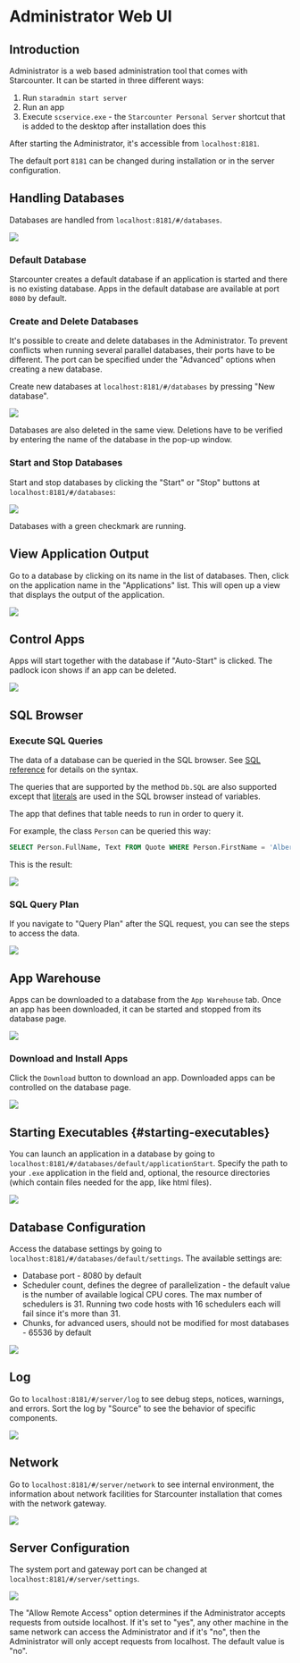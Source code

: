 # Administrator Web UI

## Introduction

Administrator is a web based administration tool that comes with Starcounter. It can be started in three different ways:  
1. Run `staradmin start server`  
2. Run an app  
3. Execute `scservice.exe` - the `Starcounter Personal Server` shortcut that is added to the desktop after installation does this

After starting the Administrator, it's accessible from `localhost:8181`.

The default port `8181` can be changed during installation or in the server configuration.

## Handling Databases

Databases are handled from `localhost:8181/#/databases`.

![](../../.gitbook/assets/1.png)

### Default Database

Starcounter creates a default database if an application is started and there is no existing database. Apps in the default database are available at port `8080` by default.

### Create and Delete Databases

It's possible to create and delete databases in the Administrator. To prevent conflicts when running several parallel databases, their ports have to be different. The port can be specified under the "Advanced" options when creating a new database.

Create new databases at `localhost:8181/#/databases` by pressing "New database".



![](../../.gitbook/assets/3.png)

Databases are also deleted in the same view. Deletions have to be verified by entering the name of the database in the pop-up window.

### Start and Stop Databases

Start and stop databases by clicking the "Start" or "Stop" buttons at `localhost:8181/#/databases`:

![](../../.gitbook/assets/56.png)

Databases with a green checkmark are running.

## View Application Output

Go to a database by clicking on its name in the list of databases. Then, click on the application name in the "Applications" list. This will open up a view that displays the output of the application.

![](../../.gitbook/assets/appoutput2.gif)

## Control Apps

Apps will start together with the database if "Auto-Start" is clicked. The padlock icon shows if an app can be deleted.

![](../../.gitbook/assets/database.png)

## SQL Browser

### Execute SQL Queries

The data of a database can be queried in the SQL browser. See [SQL reference](../sql/) for details on the syntax.

The queries that are supported by the method `Db.SQL` are also supported except that [literals](../sql/literals.md) are used in the SQL browser instead of variables.

The app that defines that table needs to run in order to query it.

For example, the class `Person` can be queried this way:

```sql
SELECT Person.FullName, Text FROM Quote WHERE Person.FirstName = 'Albert'
```

This is the result:

![](../../.gitbook/assets/screenshot-2015-10-02-17.23.40.png)

### SQL Query Plan

If you navigate to "Query Plan" after the SQL request, you can see the steps to access the data.

![](../../.gitbook/assets/5.png)

## App Warehouse

Apps can be downloaded to a database from the `App Warehouse` tab. Once an app has been downloaded, it can be started and stopped from its database page.

![](../../.gitbook/assets/appstoretab.png)

### Download and Install Apps

Click the `Download` button to download an app. Downloaded apps can be controlled on the database page.

![](../../.gitbook/assets/appstore1.png)

## Starting Executables {#starting-executables}

You can launch an application in a database by going to `localhost:8181/#/databases/default/applicationStart`. Specify the path to your `.exe` application in the field and, optional, the resource directories \(which contain files needed for the app, like html files\).

![](../../.gitbook/assets/startapp.png)

## Database Configuration

Access the database settings by going to `localhost:8181/#/databases/default/settings`. The available settings are:

* Database port - 8080 by default
* Scheduler count, defines the degree of parallelization - the default value is the number of available logical CPU cores. The max number of schedulers is 31. Running two code hosts with 16 schedulers each will fail since it's more than 31.  
* Chunks, for advanced users, should not be modified for most databases - 65536 by default

![](../../.gitbook/assets/7.png)

## Log

Go to `localhost:8181/#/server/log` to see debug steps, notices, warnings, and errors. Sort the log by "Source" to see the behavior of specific components.

![](../../.gitbook/assets/8.png)

## Network

Go to `localhost:8181/#/server/network` to see internal environment, the information about network facilities for Starcounter installation that comes with the network gateway.

![](../../.gitbook/assets/9.png)

## Server Configuration

The system port and gateway port can be changed at `localhost:8181/#/server/settings`.

![](../../.gitbook/assets/capture.PNG)

The "Allow Remote Access" option determines if the Administrator accepts requests from outside localhost. If it's set to "yes", any other machine in the same network can access the Administrator and if it's "no", then the Administrator will only accept requests from localhost. The default value is "no". 

